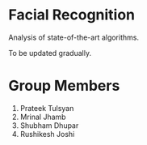 # Facial Recognition
Analysis of state-of-the-art algorithms.

To be updated gradually.


# Group Members
1. Prateek Tulsyan
2. Mrinal Jhamb
3. Shubham Dhupar
4. Rushikesh Joshi